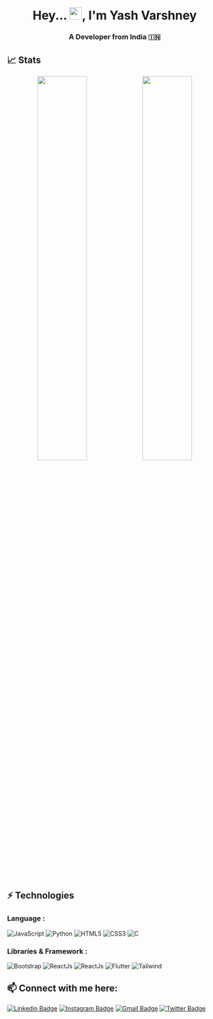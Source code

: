 <h1 align="center">Hey... <img src="https://github.com/TheDudeThatCode/TheDudeThatCode/blob/master/Assets/Hi.gif" width="29">, I'm Yash Varshney </h1>
<h3 align="center">A Developer from India 🇮🇳 </h3>

<p align="center">

<!--     <img src="https://readme-typing-svg.herokuapp.com?color=7FFF00&size=40&width=900&height=80&lines=Building-India's-Largest-Student-Community"/> -->
</p>


## 📈 Stats
<p align="center">

	
  <img width="48%" src="https://github-readme-stats.vercel.app/api?username=Yash-Var&show_icons=true&theme=tokyonight" />
  <img width="48%" src="https://github-readme-streak-stats.herokuapp.com/?user=Yash-Var&theme=tokyonight" />
</p>






## ⚡ Technologies

### Language :
![JavaScript](https://img.shields.io/badge/-JavaScript-black?style=flat-square&logo=javascript)
![Python](https://img.shields.io/badge/-Python-black?style=flat-square&logo=Python)
![HTML5](https://img.shields.io/badge/-HTML5-E34F26?style=flat-square&logo=html5&logoColor=white)
![CSS3](https://img.shields.io/badge/-CSS3-1572B6?style=flat-square&logo=css3)
![C](https://img.shields.io/badge/-C-007ACC?style=flat-square&logo=c)


### Libraries & Framework :

![Bootstrap](https://img.shields.io/badge/-Bootstrap-563D7C?style=flat-square&logo=bootstrap)
![ReactJs](https://img.shields.io/badge/-React%20-311C87?style=flat-square&logo=react)
![ReactJs](https://img.shields.io/badge/-Node%20-311C87?style=flat-square&logo=npm)
![Flutter](https://img.shields.io/badge/-flutter-007ACC?style=flat-square&logo=Flutter)
![Tailwind](https://img.shields.io/badge/-TailwindCss%20-311C87?style=flat-square&logo=tailwindcss)


<!-- ## 💰 Support
<p>
<a href='https://www.buymeacoffee.com/devanshu21p' target='_blank'><img height='36' style='border:0px;height:36px;' src='https://cdn.buymeacoffee.com/buttons/v2/default-yellow.png' border='0' alt='Support Kaiwalya on buymecoffee' /></a>
</p> -->

## 📫 Connect with me here:
 
[![Linkedin Badge](https://img.shields.io/badge/-Yash%20Varshney-blue?style=flat-square&logo=Linkedin&logoColor=white&link=https:https://www.linkedin.com/in/yash-varshney-7b81ab1b1/)](https://www.linkedin.com/in/yash-varshney-7b81ab1b1/)
[![Instagram Badge](https://img.shields.io/badge/-Yash%20Varshney-purple?style=flat-square&logo=instagram&logoColor=white&link=https:https://www.instagram.com/varshney.yash7055/)](https://www.instagram.com/varshney.yash7055/)
[![Gmail Badge](https://img.shields.io/badge/-yashvarshney7011@gmail.com-c14438?style=flat-square&logo=Gmail&logoColor=white&link=mailto:yashvarshney7011@gmail.com)](mailto:yashvarshney7011@gmail.com)
[![Twitter Badge](https://img.shields.io/badge/-Yash%20Varshney-darkred?style=flat-square&logo=twitter&logoColor=white&link=https://twitter.com/Yashvar7055)]((https://twitter.com/Yashvar7055))

